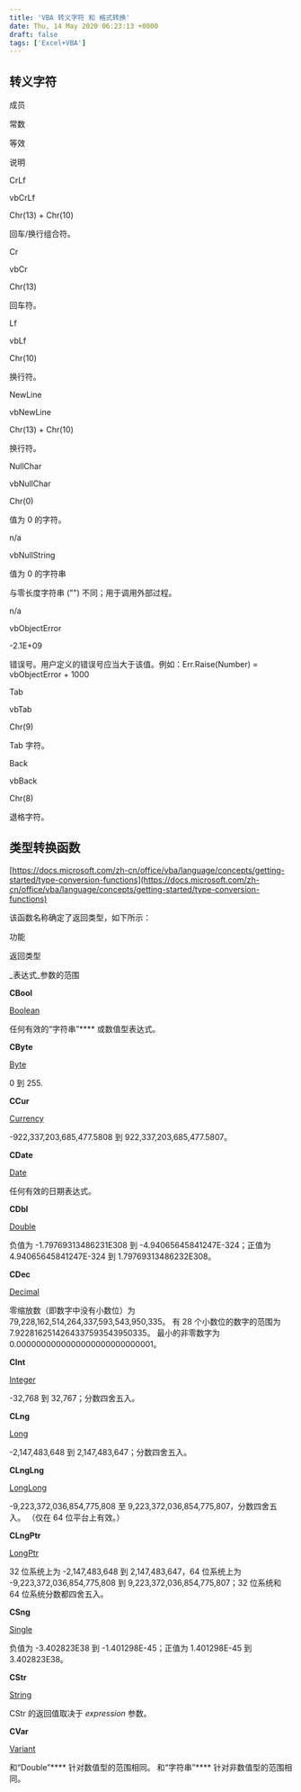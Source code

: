 ```yaml
---
title: 'VBA 转义字符 和 格式转换'
date: Thu, 14 May 2020 06:23:13 +0000
draft: false
tags: ['Excel+VBA']
---
```


转义字符
----

成员

常数

等效

说明

CrLf

vbCrLf

Chr(13) + Chr(10)

回车/换行组合符。

Cr

vbCr

Chr(13)

回车符。

Lf

vbLf

Chr(10)

换行符。

NewLine

vbNewLine

Chr(13) + Chr(10)

换行符。

NullChar

vbNullChar

Chr(0)

值为 0 的字符。

n/a

vbNullString

值为 0 的字符串

与零长度字符串 ("") 不同；用于调用外部过程。

n/a

vbObjectError

\-2.1E+09

错误号。用户定义的错误号应当大于该值。例如：Err.Raise(Number) = vbObjectError + 1000

Tab

vbTab

Chr(9)

Tab 字符。

Back

vbBack

Chr(8)

退格字符。

类型转换函数
------

[https://docs.microsoft.com/zh-cn/office/vba/language/concepts/getting-started/type-conversion-functions](https://docs.microsoft.com/zh-cn/office/vba/language/concepts/getting-started/type-conversion-functions)

该函数名称确定了返回类型，如下所示：

功能

返回类型

\_表达式\_参数的范围

**CBool**

[Boolean](https://docs.microsoft.com/zh-cn/office/vba/language/reference/user-interface-help/boolean-data-type)

任何有效的“字符串”\*\*\*\* 或数值型表达式。

**CByte**

[Byte](https://docs.microsoft.com/zh-cn/office/vba/language/reference/user-interface-help/byte-data-type)

0 到 255.

**CCur**

[Currency](https://docs.microsoft.com/zh-cn/office/vba/language/reference/user-interface-help/currency-data-type)

\-922,337,203,685,477.5808 到 922,337,203,685,477.5807。

**CDate**

[Date](https://docs.microsoft.com/zh-cn/office/vba/language/reference/user-interface-help/date-data-type)

任何有效的日期表达式。

**CDbl**

[Double](https://docs.microsoft.com/zh-cn/office/vba/language/reference/user-interface-help/double-data-type)

负值为 -1.79769313486231E308 到 -4.94065645841247E-324；正值为 4.94065645841247E-324 到 1.79769313486232E308。

**CDec**

[Decimal](https://docs.microsoft.com/zh-cn/office/vba/language/reference/user-interface-help/decimal-data-type)

零缩放数（即数字中没有小数位）为 79,228,162,514,264,337,593,543,950,335。 有 28 个小数位的数字的范围为 7.9228162514264337593543950335。 最小的非零数字为 0.0000000000000000000000000001。

**CInt**

[Integer](https://docs.microsoft.com/zh-cn/office/vba/language/reference/user-interface-help/integer-data-type)

\-32,768 到 32,767；分数四舍五入。

**CLng**

[Long](https://docs.microsoft.com/zh-cn/office/vba/language/reference/user-interface-help/long-data-type)

\-2,147,483,648 到 2,147,483,647；分数四舍五入。

**CLngLng**

[LongLong](https://docs.microsoft.com/zh-cn/office/vba/language/reference/user-interface-help/longlong-data-type)

\-9,223,372,036,854,775,808 至 9,223,372,036,854,775,807，分数四舍五入。 （仅在 64 位平台上有效。）

**CLngPtr**

[LongPtr](https://docs.microsoft.com/zh-cn/office/vba/language/reference/user-interface-help/longptr-data-type)

32 位系统上为 -2,147,483,648 到 2,147,483,647，64 位系统上为 -9,223,372,036,854,775,808 到 9,223,372,036,854,775,807；32 位系统和 64 位系统分数都四舍五入。

**CSng**

[Single](https://docs.microsoft.com/zh-cn/office/vba/language/reference/user-interface-help/single-data-type)

负值为 -3.402823E38 到 -1.401298E-45；正值为 1.401298E-45 到 3.402823E38。

**CStr**

[String](https://docs.microsoft.com/zh-cn/office/vba/language/reference/user-interface-help/string-data-type)

CStr 的返回值取决于 _expression_ 参数。

**CVar**

[Variant](https://docs.microsoft.com/zh-cn/office/vba/language/reference/user-interface-help/variant-data-type)

和“Double”\*\*\*\* 针对数值型的范围相同。 和“字符串”\*\*\*\* 针对非数值型的范围相同。